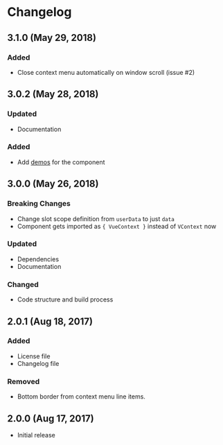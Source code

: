 # Changelog

## 3.1.0 (May 29, 2018)

### Added
- Close context menu automatically on window scroll (issue #2)

## 3.0.2 (May 28, 2018)

### Updated
- Documentation

### Added
- Add [demos](https://rawilk.github.io/vue-context) for the component

## 3.0.0 (May 26, 2018)

### Breaking Changes
- Change slot scope definition from `userData` to just `data`
- Component gets imported as `{ VueContext }` instead of `VContext` now

### Updated
- Dependencies
- Documentation

### Changed
- Code structure and build process

## 2.0.1 (Aug 18, 2017)

### Added
- License file
- Changelog file

### Removed
- Bottom border from context menu line items.

## 2.0.0 (Aug 17, 2017)
- Initial release